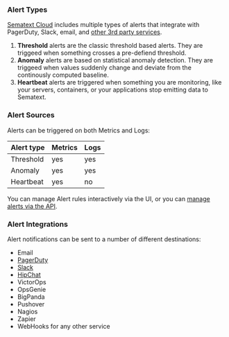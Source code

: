 ### Alert Types
[Sematext Cloud](http://sematext.com/cloud/) includes multiple types
of alerts that integrate with PagerDuty, Slack, email, and [other 3rd
party services](#integrations).  

1. **Threshold** alerts are the classic threshold based alerts.  They are
triggeed when something crosses a pre-defiend threshold.
2. **Anomaly** alerts are based on statistical anomaly detection.  They
are triggeed when values suddenly change and deviate from the
continously computed baseline.
3. **Heartbeat** alerts are triggered when something you are monitoring,
like your servers, containers, or your applications stop emitting data
to Sematext.

### Alert Sources
Alerts can be triggered on both Metrics and Logs:

Alert type | Metrics | Logs
--- | --- | ---
Threshold | yes | yes |
Anomaly | yes | yes |
Heartbeat | yes | no |

You can manage Alert rules interactively via the UI, or you can
[manage alerts via the API](/docs/api).


### Alert Integrations

Alert notifications can be sent to a number of different destinations:

  - Email
  - [PagerDuty](../integration/alerts-pagerduty-integration)
  - [Slack](../integration/alerts-slack-integration)
  - [HipChat](../integration/alerts-hipchat-integration)
  - VictorOps
  - OpsGenie
  - BigPanda
  - Pushover
  - Nagios
  - Zapier
  - WebHooks for any other service
